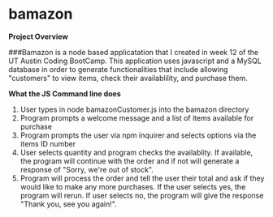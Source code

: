 # bamazon

**Project Overview**

###Bamazon is a node based applicatation that I created in week 12 of the UT Austin Coding BootCamp. This application uses javascript and a MySQL database in order to generate functionalities that include allowing "customers" to view items, check their availablility, and purchase them. 

**What the JS Command line does**

1. User types in node bamazonCustomer.js into the bamazon directory 
2. Program prompts a welcome message and a list of items available for purchase
3. Program prompts the user via npm inquirer and selects options via the items ID number 
4. User selects quantity and program checks the availablity. If available, the program will continue with the order and if not will generate a response of "Sorry, we're out of stock". 
5. Program will process the order and tell the user their total and ask if they would like to make any more purchases. If the user selects yes, the program will rerun. If user selects no, the program will give the response "Thank you, see you again!". 

